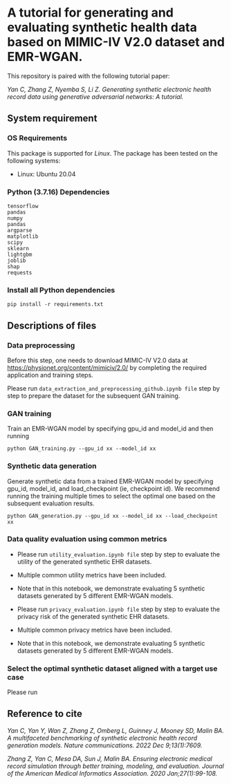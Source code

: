 # A tutorial for generating and evaluating synthetic health data based on MIMIC-IV V2.0 dataset and EMR-WGAN.
This repository is paired with the following tutorial paper:

*Yan C, Zhang Z, Nyemba S, Li Z. Generating synthetic electronic health record data using generative adversarial networks: A tutorial.*

## System requirement

### OS Requirements
This package is supported for *Linux*. The package has been tested on the following systems:
+ Linux: Ubuntu 20.04

### Python (3.7.16) Dependencies

```
tensorflow
pandas
numpy
pandas
argparse
matplotlib
scipy
sklearn
lightgbm
joblib
shap
requests
```
### Install all Python dependencies
```
pip install -r requirements.txt
```

## Descriptions of files

### Data preprocessing
Before this step, one needs to download MIMIC-IV V2.0 data at https://physionet.org/content/mimiciv/2.0/ by completing the required application and training steps.

Please run `data_extraction_and_preprocessing_github.ipynb file` step by step to prepare the dataset for the subsequent GAN training.

### GAN training  
Train an EMR-WGAN model by specifying gpu_id and model_id and then running
```
python GAN_training.py --gpu_id xx --model_id xx
```

### Synthetic data generation
Generate synthetic data from a trained EMR-WGAN model by specifying gpu_id, model_id, and load_checkpoint (ie, checkpoint id). We recommend running the training multiple times to select the optimal one based on the subsequent evaluation results.
```
python GAN_generation.py --gpu_id xx --model_id xx --load_checkpoint xx
```

### Data quality evaluation using common metrics

- Please run `utility_evaluation.ipynb file` step by step to evaluate the utility of the generated synthetic EHR datasets.
- Multiple common utility metrics have been included.
- Note that in this notebook, we demonstrate evaluating 5 synthetic datasets generated by 5 different EMR-WGAN models.

- Please run `privacy_evaluation.ipynb file` step by step to evaluate the privacy risk of the generated synthetic EHR datasets. 
- Multiple common privacy metrics have been included.
- Note that in this notebook, we demonstrate evaluating 5 synthetic datasets generated by 5 different EMR-WGAN models.

### Select the optimal synthetic dataset aligned with a target use case

Please run 

## Reference to cite

*Yan C, Yan Y, Wan Z, Zhang Z, Omberg L, Guinney J, Mooney SD, Malin BA. A multifaceted benchmarking of synthetic electronic health record generation models. Nature communications. 2022 Dec 9;13(1):7609.*

*Zhang Z, Yan C, Mesa DA, Sun J, Malin BA. Ensuring electronic medical record simulation through better training, modeling, and evaluation. Journal of the American Medical Informatics Association. 2020 Jan;27(1):99-108.*
